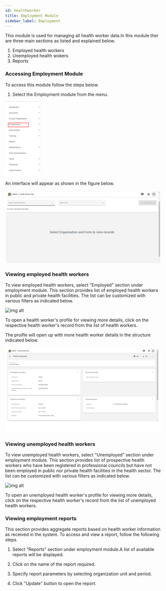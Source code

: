 ```yaml
---
id: healthworker
title: Employment Module
sidebar_label: Employment
---
```


This module is used for managing all health worker data.In this module ther are three main sections as listed and explained below.

1. Employed health workers
2. Unemployed health wokers
3. Reports

### Accessing Employment Module ###
To access this module follow the steps below.
1. Select the Employment module from the menu.

![img alt](/images/SelectingHealthWorkerDataModule.png)

An interface will appear as shown in the figure below.

![img alt](/images/HealthWorkerDataInterface.png)

### Viewing employed health workers
 To view employed health workers, select "Employed" section under employment module. This section provides list of employed health workers in public and private health facilities. The list can be customized with various filters as indicated below.

 ![img alt](/images/EmployedList.png)

 To open a health worker's profile for viewing more details, click on the respective health worker's record from the list of health workers.

The proifle will open up with more health worker details in the structure indicated below.

![img alt](/images/HealthWorkerProfile.png)

### Viewing unemployed health workers
 To view unemployed health workers, select "Unemployed" section under employment module. This section provides list of prospective health workers who have been registered in professional councils but have not been employed in public nor private health facilities in the health sector. The list can be customized with various filters as indicated below.

 ![img alt](/images/UnemployedList.png)

 To open an unemployed health worker's profile for viewing more details, click on the respective health worker's record from the list of unemployed health workers.

### Viewing employment reports
This section provides aggregate reports based on health worker information as received in the system. To access and view a report, follow the following steps.

1. Select "Reports" section under employment module.A list of available reports will be displayed.

2. Click on the name of the report required.

3. Specify report parameters by selecting organization unit and period.

4. Click "Update" button to open the report.

